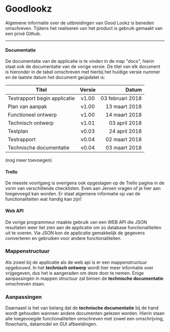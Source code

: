 # Goodlookz
Algemene informatie over de uitbreidingen van Good Lookz is beneden omschreven. Tijdens het realiseren van het product is gebruik gemaakt van een privé Github.
___

#### Documentatie
De documentatie van de applicatie is te vinden in de map "docs", hierin staat ook de documentatie van de vorige versie. De titel van elk document is hieronder in de tabel omschreven met hierbij het huidige versie nummer en de laatste datum het document geüpdatet is:

| Titel                           | Versie | Datum            |
| ------------------------------- | :----: | ---------------: |
| Testrapport begin applicatie    | v1.00  | 03 februari 2018 |
| Plan van aanpak                 | v1.00  | 13 maart 2018    |
| Functioneel ontwerp             | v1.00  | 14 maart 2018    |
| Technisch ontwerp               | v1.01  | 03 april 2018    |
| Testplan                        | v0.03  | 24 april 2018    |
| Testrapport                     | v0.04  | 02 maart 2018    |
| Technische documentatie         | v0.04  | 03 maart 2018    |

(nog meer toevoegen)


#### Trello
De meeste voortgang is overigens ook opgeslagen op de Trello pagina in de vorm van verschillende checklisten. Even aan Jeroen vragen of je hier aan toegevoegd kan worden. Er staat algemene informatie op van de functionaliteiten wat handig kan zijn!


#### Web API
De vorige programmeur maakte gebruik van een WEB API die JSON resultaten weer liet zien aan de applicatie om zo database functionaliteiten uit te voeren. Via JSON kon de applicatie gemakkelijk de gegevens converteren en gebruiken voor andere functionaliteiten. 


### Mappenstructuur
Als zowel bij de applicatie als de web api is er een mappenstructuur opgebouwd. In het **technisch ontwerp** wordt hier meer informatie over vrijgegeven, dus het is aangeraden om deze door te nemen. Enige aanpassingen in mappen structuur zal binnen de **technische documentatie** omschreven staan.

### Aanpassingen
Daarnaast is het van belang dat de **technische documentatie** bij de hand wordt gehouden wanneer andere documenten gelezen worden. Hierin staan alle toegevoegde functionaliteiten omschreven met zowel een omschrijving, flowcharts, datamodel en GUI afbeeldingen.
